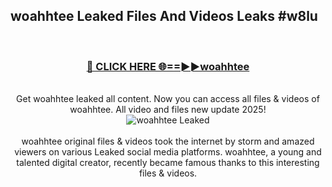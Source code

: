 ## woahhtee Leaked Files And Videos Leaks #w8lu
<br>
<div align="center">
<h3><a href="https://watchclip.my.id/woahhtee" rel="nofollow">🔴 CLICK HERE 🌐==►►woahhtee</a></h3>
<br>
Get woahhtee leaked all content. Now you can access all files & videos of woahhtee. All video and files new update 2025!
<br>
<a href="https://watchclip.my.id/woahhtee" rel="nofollow" data-target="animated-image.originalLink"><img src="https://i.ibb.co.com/WyWwxjT/player-gif2.gif" alt="woahhtee Leaked" style="max-width: 100%; display: inline-block;" data-target="animated-image.originalImage"></a>
<br><br>
woahhtee original files & videos took the internet by storm and amazed viewers on various Leaked social media platforms. woahhtee, a young and talented digital creator, recently became famous thanks to this interesting files & videos.
</div>
<br>